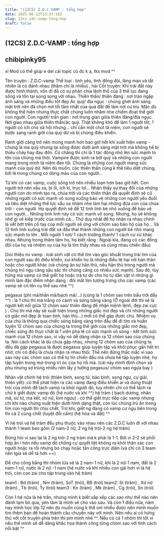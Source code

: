 ```yaml
---
title: "(12CS) Z.D.C-VAMP : tổng hợp"
date: 2025-06-12T13:37:18Z
slug: 12cs-zdc-vamp-tong-hop
draft: false
---
```


## (12CS) Z.D.C-VAMP : tổng hợp

## chibipinky95

xl Mod có thể giúp e del cái topic cũ đc k ạ, tks mod ^^
 
Tên truyện : Z.D.C-vamp
Thể loại : tình yêu, tình đồng đội, lãng mạn và tất nhiên là có đánh nhau (thậm chí là nhiều) , hài
Cốt truyện:
Khi trái đất này được hình thành, vốn dĩ đã có sự phân chia lãnh thổ của 3 thế lực đang sống và tồn tại song song với nhau.
Thiên thần/ thiên đàng : nơi tràn ngập ánh sáng và những điều tốt đẹp
Ác quỷ/ địa ngục : chúng ghét ánh sáng mặt trời nên đã chọn nơi tối tăm nhất của quả đất để làm nơi cư trú. Mặc dù không thể hiện nhưng thực chất chúng luôn nhăm nhe chiếm đoạt thế giới con người.
Con người/ trần gian : nơi trung gian giữa thiên đàng/địa ngục. Nơi giao nhau giữa thiên thần/ác quỷ. Thật không khó để làm 1 người tốt, 1 người có ích cho xã hội nhưng... chỉ cần một chút tà niệm, con người sẽ bước sang ranh giới của quỷ dữ và bị chúng điều khiển.

Ranh giới càng trở nên mong manh hơn bao giờ hết khi xuất hiện vamp - chúng là ma quỷ nhưng lại sống được dưới ánh sáng mặt trời mà không hề bị thiêu cháy hay đau đớn. Có chăng thì chỉ là 1 tác động nhỏ lên sức mạnh to lớn của chúng mà thôi. Vampire được sinh ra bởi quỷ và những con người mang trong mình tà niệm đen tối. Chúng là những con người mang sức mạnh của quỷ dữ. Nên dù muốn, các thiên thần cũng k thể tiêu diệt chúng, bởi lẽ trong chúng có dòng máu của con người...

Từ khi có các vamp, cuộc sống trở nên nhiễu loạn hơn bao giờ hết. Con người trở nên xấu xa, bỉ ổi, ích kỉ, trục lợi... Nhận thấy sự thay đổi của những người con do mình tạo ra, chúa trời và các thiên thần đã quyết định sẽ cử những người có sức mạnh vô song xuống bảo vệ những con người yếu đuối và tiêu diệt những thế lực xấu xa nhăm nhe làm hại những đứa con của chúa trời - con người.
Họ quyết định sẽ để 12 tinh linh bé nhỏ xuống để bảo vệ con người...
Những tinh linh này có sức mạnh vô song. Nhưng, họ sẽ không nhớ gì về kiếp trước của mình cả...
Thứ duy nhất để họ nhận ra nhau chính là vết bớt trên cổ tay của mỗi người sẽ ứng với chòm sao bảo hộ của họ...
Và 12 tinh linh xuống trái đất và đầu thai thành những con người bé nhỏ mang sức mạnh to lớn . Mỗi người 1 nơi/ 1 cách trưởng thành/ 1 cách cư xử khác nhau. Nhưng trong thâm tâm họ, họ biết rằng : Ngoài kia, đang có các đồng đội của họ và nhiệm vụ của họ là tìm thấy nhau và cùng nhau chiến đấu)

Gioi thiệu nv
vamp : loài sinh vật có thể tìm vào góc khuất trong trái tim của con người sau đó điều khiển, xui khiến họ là những điều tệ hại với bản thân hoặc cho người khác (và chúng ăn sự hận thù, nếu hận thù trong người mà chúng trú ngụ càng sâu sắc thì chúng càng có nhiều sức mạnh). Sau đó, tùy hứng mà vamp có thể giết họ hoặc trả tự do cho họ tự dằn vặt vì những gì mình làm
đặc điểm nhận dạng : đôi mắt tím tượng trưng cho các vamp (các vamp sẽ có tên cụ thể sau nhé ^^)

pegasus (phi mã/thần mã/bạch mã/...) (cũng là 1 chòm sao trên bầu trời đấy ^^) : là 1 chú thi mã trắng có cánh và sừng bằng vàng (Ở ngoài đời thì sẽ là người kết nối giữa 12 chòm sao/ thiên đàng để nhận mệnh lệnh, đẹp zai cực ) . Chú thi mã này sẽ xuất hiện trong những giấc mơ đẹp và chỉ những người có giấc mơ đẹp (k toan tính, hận thù...) mới có thể gặp đươc chú. Nhiệm vụ của chú là thông qua chiếc sừng bằng vàng trên đầu để đi tìm và huấn luyện 12 chòm sao của chúng ta trong thế giới của những giấc mơ đẹp, chiếc sừng đó thực chất là 1 viên pha lê có sức mạnh vô song - kết tinh sức mạnh của 12 chòm sao, vì vậy nó dễ dàng nhận ra 12 chòm sao của chúng ta.
Nói cách khác là dù chưa gặp nhau, nhưng 12 chòm sao của chúng ta đều đã gặp pegasus là được pegasus giúp luyện tập và khôi phục gần hết trí nhớ, chỉ có điều là chưa nhận ra nhau thôi. Thế nên đừng thắc mắc vì sao sau này các chòm sao có thể tự tin chiến đấu mà chưa hề tập luyện nhé, họ tập luyện trong mơ-trong trí óc của họ rồi mà.
(cái này mình định chọn xà phu nhưng sợ trùng nhiều nên lấy ý tưởng pegasus/ chòm sao ngựa bay )

Nhân vật chính
hệ trói (thiên bình, song tử, bảo bình, song ngư, cự giải, thiên yết): có thể phát hiện ra các vamp đang điều khiển ai và dùng thuật trói của mình để tách vamp ra khỏi người đó, tuy nhiên chỉ có thể tách ra chứ k giết được vamp đó (hệ nước và khí ^^)
hệ trảm ( bạch dương, nhân mã, sư tử, ma kết, xử nữ, kim ngưu) : có thể giết trực tiếp các vamp nhưng chỉ khi nào chúng xuất hiện dưới hình dạng thật, còn lúc chúng trú ẩn trong tim con người thì chịu chết. Trừ khi, giết ng đang có vamp cư ngụ bên trong thì cả 2 cùng chết (tuyệt đối cấm) (hệ hỏa và đất) ^^

Vì hệ trói và hệ trảm đều phụ thuộc vào nhau nên các Z.D.C luôn đi với nhau thành 1 team bao gồm (2 nam-2 nữ, 2 ng hệ trói-2 ng hệ trảm)

Đừng hỏi vì sao lại là 2 ng trói-2 ng trảm mà k phải là 1-1. Bởi vì 2-2 sẽ phối hợp ăn í hơn nếu vamp đó chống cự quyết liệt không ra khỏi thân xác con người hoặc ra rồi nhưng bỏ chạy hoặc tấn công trực diện (và chỉ có 3 team nên tgia sẽ dễ tả hơn ==)

Để cho công bằng thì nhóm lửa sẽ là 2 nam-1 nữ, khí là 2 nữ-1 nam, đất là 2 nam-1 nữ, nước là 2 nữ -1 nam (hệ nước và khí nhiều con gái hơn vì là hệ trói, còn con zai cho tập trung vào hệ trảm)

team1 : Bd (trảm) , Nm (trảm), SoT (trói), BB (trói)
team2: St (trảm) , Xử nữ (trảm) , Tb (trói), Ty (trói)
team3 : Kn (trảm) , Mk (trảm) , Cg (trói), Sn (trói)

Còn 1 hệ nữa là hệ trấn, nhưng mình k biết sắp xếp các sao như thế nào nên đành tạm bỏ qua, yên tâm là mình sẽ cho vào sau. Và còn 1 điều nữa, năm nay mình học lớp 12 nên dù muốn cũng k thể onl nhiều được nên mình muốn tìm thêm bạn để hoàn thành câu chuyện này với mình. Nên nếu ai có hứng thú với cốt truyện phía trên thì pm mình nhé ^^. Nếu có cả 1 nhóm thì tốt vì nếu thế mình sẽ dễ dàng khắc họa thành công từng chòm sao với tính cách nổi bật ^^
